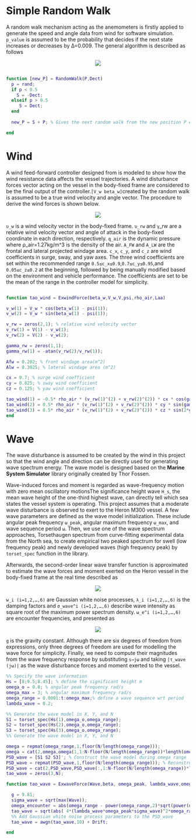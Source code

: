 # Simple Random Walk

A random walk mechanism acting as the anemometers is firstly applied to generate the speed and angle data from wind for software simulation. ```p_value``` is assumed to be the probability that decides if the next state increases or decreases by ∆=0.009. The general algorithm is described as follows

</p><p align="center">
 <img src= https://user-images.githubusercontent.com/45107735/167704691-4ae1f260-399b-4dcd-b2a0-3a021a23dab0.png>
</p>

```matlab

function [new_P] = RandomWalk(P,Dect)
  p = rand;
  if p < 0.5
    S = -Dect;
  elseif p > 0.5
     S = Dect;
  end
  
  new_P = S + P; % Gives the next random walk from the new position P every time

end
```
# Wind

A wind feed-forward controller designed from is modeled to show how the wind resistance data affects the vessel trajectories. A wind disturbance forces vector  acting on the vessel in the body-fixed frame are considered to be the final output of the controller.```[V_w beta_w]```created by the random walk is assumed to be a true wind velocity and angle vector. The procedure to derive the wind forces is shown below.

</p><p align="center">
 <img src= https://github.com/Thomas-JHR/Unmanned-Surface-Vessel-Studies/blob/main/Tex/Wind1.svg>
</p>

```υ_w``` is a wind velocity vector in the body-fixed frame. ```υ_rw``` and ```γ```_rw are a relative wind velocity vector and angle of attack in the body-fixed coordinate in each direction, respectively. ```q_air``` is the dynamic pressure where ρ_air=1.27kg/m^3 is the density of the air. ```A_FW``` and ```A_LW``` are the frontal and lateral projected windage area. ```c_x```, ```c_y```, and ```c_z``` are wind coefficients in surge, sway, and yaw axes. The three wind coefficients are set within the recommended range ```0.5≤c_x≤0.9```,```0.7≤c_y≤0.95```,and ```0.05≤c_z≤0.2``` at the beginning, followed by being manually modified based on the environment and vehicle performance. The coefficients are set to be the mean of the range in the controller model for simplicity. 

```matlab

function tao_wind = ExwindForce(beta_w,V_w,V,psi,rho_air,Laa)

v_w(1) = V_w * cos(beta_w(1) - psi(1));
v_w(2) = V_w * sin(beta_w(1) - psi(1));

v_rw = zeros(2,1); % relative wind velocity vector
v_rw(1) = V(1) - v_w(1);
v_rw(2) = V(2) - v_w(2);

gamma_rw = zeros(1,1);
gamma_rw(1) = -atan(v_rw(2)/v_rw(1));

Afw = 0.202; % front windage area(m^2)
Alw = 0.3025; % lateral windage area (m^2)

cx = 0.7; % surge wind coefficient
cy = 0.825; % sway wind coefficient
cz = 0.125; % yaw wind coefficient

tao_wind(1) = -0.5* rho_air * (v_rw(1)^(2) + v_rw(2)^(2)) * cx * cos(gamma_rw(1)) * Afw;
tao_wind(2) = 0.5* rho_air * (v_rw(1)^(2) + v_rw(2)^(2)) * cy * sin(gamma_rw(1)) * Alw;
tao_wind(3) = 0.5* rho_air * (v_rw(1)^(2) + v_rw(2)^(2)) * cz * sin(2*gamma_rw(1)) * Alw * Laa;
end
```

# Wave

The wave disturbance is assumed to be created by the wind in this project so that the wind angle and direction can be directly used for generating wave spectrum energy. The wave model is designed based on the **Marine System Simulator** library originally created by Thor Fossen.

Wave-induced forces and moment is regarded as wave-frequency motion with zero mean oscillatory motionsThe significance height wave ```H_s```, the mean wave height of the one-third highest wave, can directly tell which sea states the vessel system is operating. This project assumes that a moderate wave disturbance is observed to exert to the Heron M300 vessel. A few wave parameters are defined as the wave model initialization. These include angular peak frequency ```ω_peak```, angular maximum frequency ```ω_max```, and wave sequence period ```ω```. Then, we use one of the wave spectrum approaches, Torsethaugen spectrum from curve-fitting experimental data from the North sea, to create empirical two peaked spectrum for swell (low frequency peak) and newly developed waves (high frequency peak) by ```torset_spec``` function in the library.

Afterwards, the second-order linear wave transfer function is approximated to estimate the wave forces and moment exerted on the Heron vessel in the body-fixed frame at the real time described as 


</p><p align="center">
 <img src= https://github.com/Thomas-JHR/Unmanned-Surface-Vessel-Studies/blob/main/Tex/wave1.svg>
</p>

```w_i (i=1,2,…,6)``` are Gaussian white noise processes, ```λ_i (i=1,2,…,6)``` is the damping factors and ```σ_wave^i (i=1,2,…,6)``` describe wave intensity as square root of the maximum power spectrum density. ```ω_e^i (i=1,2,…,6)``` are encounter frequencies, and presented as 

</p><p align="center">
 <img src= https://github.com/Thomas-JHR/Unmanned-Surface-Vessel-Studies/blob/main/Tex/Wind2.svg>
</p>

```g``` is the gravity constant. Although there are six degrees of freedom from expressions, only three degrees of freedom are used for modelling the wave force for simplicity. Finally, we need to compute their magnitudes from the wave frequency response by substituting ```s→jω``` and taking ```|τ_wave (jω)|``` as the wave disturbance forces and moment exerted to the vessel. 


```matlab
%% Specify the wave information
Hs = [8;9.5;8.45]; % define the significant height m
omega_o = 0.8; % angular peak frequency rad/s
omega_max = 3; % angular maximum frequency rad/s
omega_range = 0.0001:t:omega_max;% define a wave sequence wrt period
lambda_wave = 0.2;

%% Generate the wave model in X, Y, and N
S1 = torset_spec(Hs(1),omega_o,omega_range);
S2 = torset_spec(Hs(2),omega_o,omega_range);
S3 = torset_spec(Hs(3),omega_o,omega_range);
%% Generate the wave model in X, Y, and N

omega = repmat(omega_range,1,floor(N/length(omega_range)));
omega = cat(2,omega,omega(1,1:N-floor(N/length(omega_range))*length(omega_range)));
PSD_wave = [S1 S2 S3]'; % Construct the wave model during omega range
PSD_wave = repmat(PSD_wave,1,floor(N/length(omega_range))); % Reconstruct the wave model to simulation time duration 
PSD_wave = cat(2,PSD_wave,PSD_wave(:,1:N-floor(N/length(omega_range))*length(omega_range)));
tao_wave = zeros(3,N);

function tao_wave = ExwaveForce(Wave,beta, omega_peak, lambda_wave,omega_range, q, Drift)

  g = 9.81;
  sigma_wave = sqrt(max(Wave));
  omega_encounter = abs(omega_range - power(omega_range,2)*sqrt(power(q(4),2)+power(beta-q(5),2))/g);
  tao_wave = sqrt(abs( 4*(lambda_wave*omega_peak*sigma_wave)^2*omega_range / ( ((omega_encounter)^2-(omega_range)^2).^2 +4*(lambda_wave*omega_encounter*omega_range)^2)));
  %% Add Gaussian white noise process parameters to the PSD_wave
  tao_wave = awgn(tao_wave,10) + Drift;

end
```
